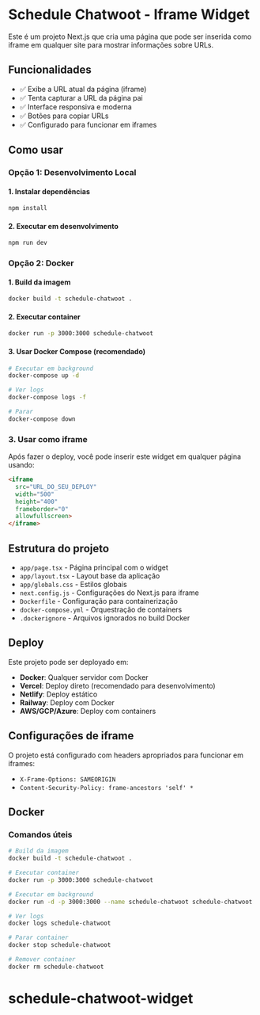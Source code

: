 # Schedule Chatwoot - Iframe Widget

Este é um projeto Next.js que cria uma página que pode ser inserida como iframe em qualquer site para mostrar informações sobre URLs.

## Funcionalidades

- ✅ Exibe a URL atual da página (iframe)
- ✅ Tenta capturar a URL da página pai
- ✅ Interface responsiva e moderna
- ✅ Botões para copiar URLs
- ✅ Configurado para funcionar em iframes

## Como usar

### Opção 1: Desenvolvimento Local

#### 1. Instalar dependências

```bash
npm install
```

#### 2. Executar em desenvolvimento

```bash
npm run dev
```

### Opção 2: Docker

#### 1. Build da imagem

```bash
docker build -t schedule-chatwoot .
```

#### 2. Executar container

```bash
docker run -p 3000:3000 schedule-chatwoot
```

#### 3. Usar Docker Compose (recomendado)

```bash
# Executar em background
docker-compose up -d

# Ver logs
docker-compose logs -f

# Parar
docker-compose down
```

### 3. Usar como iframe

Após fazer o deploy, você pode inserir este widget em qualquer página usando:

```html
<iframe 
  src="URL_DO_SEU_DEPLOY" 
  width="500" 
  height="400"
  frameborder="0"
  allowfullscreen>
</iframe>
```

## Estrutura do projeto

- `app/page.tsx` - Página principal com o widget
- `app/layout.tsx` - Layout base da aplicação
- `app/globals.css` - Estilos globais
- `next.config.js` - Configurações do Next.js para iframe
- `Dockerfile` - Configuração para containerização
- `docker-compose.yml` - Orquestração de containers
- `.dockerignore` - Arquivos ignorados no build Docker

## Deploy

Este projeto pode ser deployado em:
- **Docker**: Qualquer servidor com Docker
- **Vercel**: Deploy direto (recomendado para desenvolvimento)
- **Netlify**: Deploy estático
- **Railway**: Deploy com Docker
- **AWS/GCP/Azure**: Deploy com containers

## Configurações de iframe

O projeto está configurado com headers apropriados para funcionar em iframes:
- `X-Frame-Options: SAMEORIGIN`
- `Content-Security-Policy: frame-ancestors 'self' *`

## Docker

### Comandos úteis

```bash
# Build da imagem
docker build -t schedule-chatwoot .

# Executar container
docker run -p 3000:3000 schedule-chatwoot

# Executar em background
docker run -d -p 3000:3000 --name schedule-chatwoot schedule-chatwoot

# Ver logs
docker logs schedule-chatwoot

# Parar container
docker stop schedule-chatwoot

# Remover container
docker rm schedule-chatwoot
```
# schedule-chatwoot-widget
